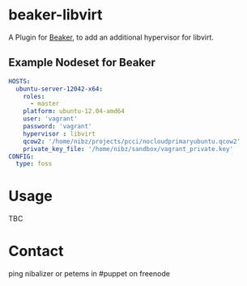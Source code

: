 # beaker-libvirt

A Plugin for [Beaker](https://github.com/puppetlabs/beaker), to add an additional hypervisor for libvirt.


## Example Nodeset for Beaker

```yaml
HOSTS:
  ubuntu-server-12042-x64:
    roles:
      - master
    platform: ubuntu-12.04-amd64
    user: 'vagrant'
    password: 'vagrant'
    hypervisor : libvirt
    qcow2: '/home/nibz/projects/pcci/nocloudprimaryubuntu.qcow2'
    private_key_file: '/home/nibz/sandbox/vagrant_private.key'
CONFIG:
  type: foss
```

# Usage

TBC


# Contact

ping nibalizer or petems in #puppet on freenode
